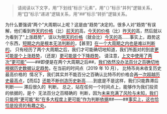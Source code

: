 > 请阅读以下文字，用“下划线”标示“元素”，用“（）”标示“并列”逻辑关系，用“【】”标示“递进”逻辑关系，用“##”标示“转折”逻辑关系。

为什么要强调“两个”大周期以上呢？这是由“趋势”决定的。很多人对“趋势”有误解，他们看到<span style="border-bottom:2px solid red;">昨天的价格</span>（比）<span style="border-bottom:2px solid red;">前天的</span>高，<span style="border-bottom:2px solid red;">今天的价格</span>（比）<span style="border-bottom:2px solid red;">昨天的</span>高，然后就以为看到了“上涨趋势”，误以为<span style="border-bottom:2px solid red;">明天的价格</span>（就会比）<span style="border-bottom:2px solid red;">今天的</span>高……事实上，趋势这个东西，<span style="border-bottom:2px solid red;">短期之内是根本无法判断的</span>，【甚至】<span style="border-bottom:2px solid red;">在一个大周期之内也是难以判断的</span>。 只有经历了两个大周期之后，我们才可能确切地知道，我们所面对的到底<span style="border-bottom:2px solid red;">更可能是个上涨趋势</span>，（还是）<span style="border-bottom:2px solid red;">更可能是个下降趋势</span>。 请注意，<span style="border-bottom:2px solid red;">上文中使用了两次“更可能”</span>——\##即便是在两个大周期之后\##，<span style="border-bottom:2px solid red;">我们依然没办法百分之百确切地根据历史数据认定趋势</span>。在当前的时间点（2019 年 10 月），‌ 比特币尚未收复历史最高价格的 ‌ 情况下，我们其实并不能百分之百确认比特币的价格会<span style="border-bottom:2px solid red;">再一次超越历史最高点</span>，【而后】<span style="border-bottom:2px solid red;">还能不断创造历史新高</span>……到底是不是这样，我们只能靠滞后判断——‌ 滞后很久的 ‌ 判断。 总之，站在任何一个时间点上，能够作为我们投资的依据的，是个 ‌ 无法百分之百精确的 ‌ 判断，因为<span style="border-bottom:2px solid red;">未来充满了风险与未知，我们只能用“更可能”和“在多大程度上更可能”作为判断依据</span>\##——\##<span style="border-bottom:2px solid red;">事实上，这也恰恰是投资的有趣之处</span>。
